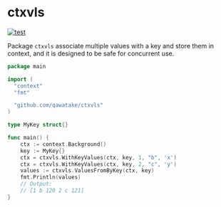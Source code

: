 # ctxvls

[![test](https://github.com/qawatake/ctxvls/actions/workflows/test.yaml/badge.svg)](https://github.com/qawatake/ctxvls/actions/workflows/test.yaml)

Package `ctxvls` associate multiple values with a key and store them in context, and it is designed to be safe for concurrent use.

```go
package main

import (
  "context"
  "fmt"

  "github.com/qawatake/ctxvls"
)

type MyKey struct{}

func main() {
	ctx := context.Background()
	key := MyKey{}
	ctx = ctxvls.WithKeyValues(ctx, key, 1, "b", 'x')
	ctx = ctxvls.WithKeyValues(ctx, key, 2, "c", 'y')
	values := ctxvls.ValuesFromByKey(ctx, key)
	fmt.Println(values)
	// Output:
	// [1 b 120 2 c 121]
}
```
